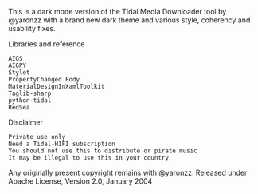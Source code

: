 This is a dark mode version of the TIdal Media Downloader tool by @yaronzz with a brand new dark theme and various style, coherency and usability fixes.

Libraries and reference

    AIGS
    AIGPY
    Stylet
    PropertyChanged.Fody
    MaterialDesignInXamlToolkit
    Taglib-sharp
    python-tidal
    RedSea

Disclaimer

    Private use only
    Need a Tidal-HIFI subscription
    You should not use this to distribute or pirate music
    It may be illegal to use this in your country

Any originally present copyright remains with @yaronzz. Released under Apache License, Version 2.0, January 2004
